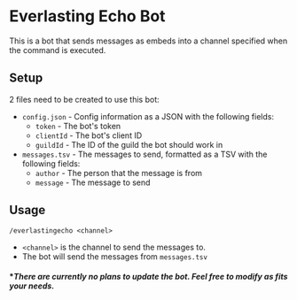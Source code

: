# Everlasting Echo Bot
This is a bot that sends messages as embeds into a channel specified when the command is executed.

## Setup
2 files need to be created to use this bot:
- `config.json` - Config information as a JSON with the following fields:
  - `token` - The bot's token
  - `clientId` - The bot's client ID
  - `guildId` - The ID of the guild the bot should work in
- `messages.tsv` - The messages to send, formatted as a TSV with the following fields:
  - `author` - The person that the message is from
  - `message` - The message to send

## Usage
`/everlastingecho <channel>`
- `<channel>` is the channel to send the messages to.
- The bot will send the messages from `messages.tsv`

#### **There are currently no plans to update the bot. Feel free to modify as fits your needs.*
